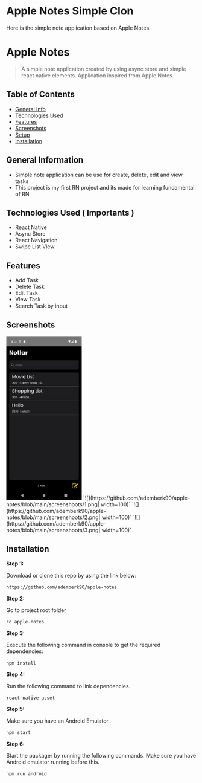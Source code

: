 
# Apple Notes Simple Clon

Here is the simple note application based on Apple Notes.

# Apple Notes
> A simple note application created by using async store and simple react native elements.
> Application inspired from Apple Notes.

## Table of Contents
* [General Info](#general-information)
* [Technologies Used](#technologies-used)
* [Features](#features)
* [Screenshots](#screenshots)
* [Setup](#setup)
* [Installation](#Installation)


## General Information
- Simple note application can be use for create, delete, edit and view tasks 
- This project is my first RN project and its made for learning fundamental of RN



## Technologies Used ( Importants )
- React Native
- Async Store
- React Navigation
- Swipe List View


## Features
- Add Task
- Delete Task
- Edit Task
- View Task
- Search Task by input 



## Screenshots
<img src="https://github.com/ademberk90/apple-notes/blob/main/screenshoots/1.png"  width="200" >
`![](https://github.com/ademberk90/apple-notes/blob/main/screenshoots/1.png| width=100)`
`![](https://github.com/ademberk90/apple-notes/blob/main/screenshoots/2.png| width=100)`
`![](https://github.com/ademberk90/apple-notes/blob/main/screenshoots/3.png| width=100)`



## Installation
**Step 1:**

Download or clone this repo by using the link below:

```
https://github.com/ademberk90/apple-notes
```

**Step 2:**

Go to project root folder
``` 
cd apple-notes
```

**Step 3:**

Execute the following command in console to get the required dependencies: 

``` 
npm install
```
**Step 4:**

Run the following command to link dependencies.

``` 
react-native-asset
```

**Step 5:**

Make sure you have an Android Emulator.

``` 
npm start 
```

**Step 6:**

Start the packager by running the following commands. Make sure you have Android emulator running before this.

``` 
npm run android 
```

